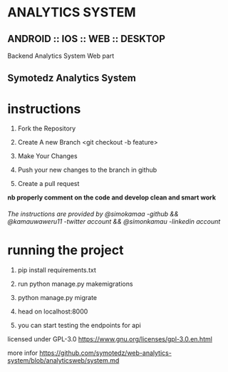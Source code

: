 # ANALYTICS SYSTEM
## ANDROID :: IOS :: WEB  :: DESKTOP 
Backend Analytics System
Web part

## Symotedz Analytics System

# instructions
1) Fork the Repository

2) Create A new Branch <git checkout -b feature>

3) Make Your Changes

4) Push your new changes to the branch in github

5) Create a pull request

<b>nb properly comment on the code and develop clean and smart work</b>

<h6>The instructions are provided by @simokamaa -github && @kamauwaweru11 -twitter account && @simonkamau -linkedin account

# running the project
1) pip install requirements.txt

2) run python manage.py makemigrations

3) python manage.py migrate 

4) head on localhost:8000

5) you can start testing the endpoints for api

 licensed under GPL-3.0 https://www.gnu.org/licenses/gpl-3.0.en.html

 more infor https://github.com/symotedz/web-analytics-system/blob/analyticsweb/system.md






